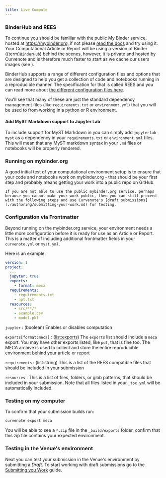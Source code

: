 ```yaml
---
title: Live Compute
---
```


### BinderHub and REES

To continue you should be familiar with the public My Binder service, hosted at https://mybinder.org, if not please [read the docs](https://mybinder.readthedocs.io/en/latest/) and try using it. Your Computational Article or Report will be using a version of Binder ({term}`BinderHub`) behind the scenes, however, it is private and hosted by Curvenote and is therefore much faster to start as we cache our users images (see [](./computational-tiers.md)).

BinderHub supports a range of different configuration files and options that are designed to help you get a collection of code and notebooks running in a reproducible manner. The specification for that is called REES and you can read more about [the different configuration files here](https://repo2docker.readthedocs.io/en/latest/config_files.html).

You'll see that many of these are just the standard dependency management files (like `requirements.txt` or `environment.yml`) that you will be used to from working in a python or R environment.

#### Add MyST Markdown support to Jupyter Lab

To include support for MyST Markdown in you can simply add `jupyterlab-myst` as a dependency in your `requirements.txt` or `environment.yml` files. This will mean that any MyST markdown syntax in your `.md` files or notebooks will be properly rendered.

### Running on mybinder.org

A good initial test of your computational environment setup is to ensure that your code and notebooks work on mybinder.org - that should be your first step and probably means getting your work into a public repo on GitHub.

```{tip}
If you are not able to use the public mybinder.org service, perhaps because you cannot make your work public, then you can still proceed with the following steps and use Curvenote's [draft submissions](./authoring/submitting-your-work.md) for testing.
```

### Configuration via Frontmatter

Beyond running on the mybinder.org service, your environment needs a little more configuration before it is ready for use as an Article or Report. This is a matter of including additional frontmatter fields in your `curvenote.yml` or `myst.yml`.

Here is an example:

```yaml
version: 1
project:
  ...
  jupyter: true
  exports:
    - format: meca
  requirements:
    - requirements.txt
    - apt.txt
  resources:
    - src/**/*
    - example.csv
    - model.pkl
```

`jupyter`
: (boolean) Enables or disables computation

`exports[format:meca]`
: ([list:exports](https://mystmd.org/guide/frontmatter#frontmatter-exports)) The `exports` list should include a `meca` export. You may have other exports listed, like `pdf`, that is fine too. The MECA archive is used to collect and store the entire reproducible environment behind your article or report

`requirements`
: (list:string) This is a list of the REES compatible files that should be included in your submission

`resources`
: This is a list of files, folders, or glob patterns, that should be included in your submission. Note that all files listed in your `_toc.yml` will be automatically included.

### Testing on my computer

To confirm that your submission builds run:

```bash
curvenote export meca
```

You will be able to see a `*.zip` file in the `_build/exports` folder, confirm that this zip file contains your expected environment.

### Testing in the Venue's environment

Next you can test your submission in the Venue's environment by submitting a _Draft_. To start working with draft submissions go to the [Submitting you Work](./authoring/submitting-your-work.md) guide.
